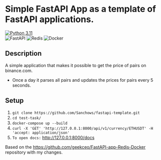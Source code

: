 # Simple FastAPI App as a template of FastAPI applications.

[![Python 3.11](https://img.shields.io/badge/python-3.11+-green.svg)](https://www.python.org/downloads/release/python-3110/)\
![FastAPI](https://img.shields.io/badge/FastAPI-005571?style=for-the-badge&logo=fastapi)
![Redis](https://img.shields.io/badge/redis-%23DD0031.svg?style=for-the-badge&logo=redis&logoColor=white)
![Docker](https://img.shields.io/badge/docker-%23316192.svg?style=for-the-badge&logo=docker&logoColor=white)

## Description
A simple application that makes it possible to get the price of pairs on binance.com.
- Once a day it parses all pairs and updates the prices for pairs every 5 seconds.

## Setup
1. `git clone https://github.com/Sanchows/fastapi-template.git`
2. `cd test-task/`
3. `docker-compose up --build`
4. `curl -X 'GET' 'http://127.0.0.1:8000/api/v1/currency/ETHUSDT' -H 'accept: application/json'`
5. `To open docs:` http://127.0.0.1:8000/docs



Based on the https://github.com/geekceo/FastAPI-app-Redis-Docker repository with my changes.
